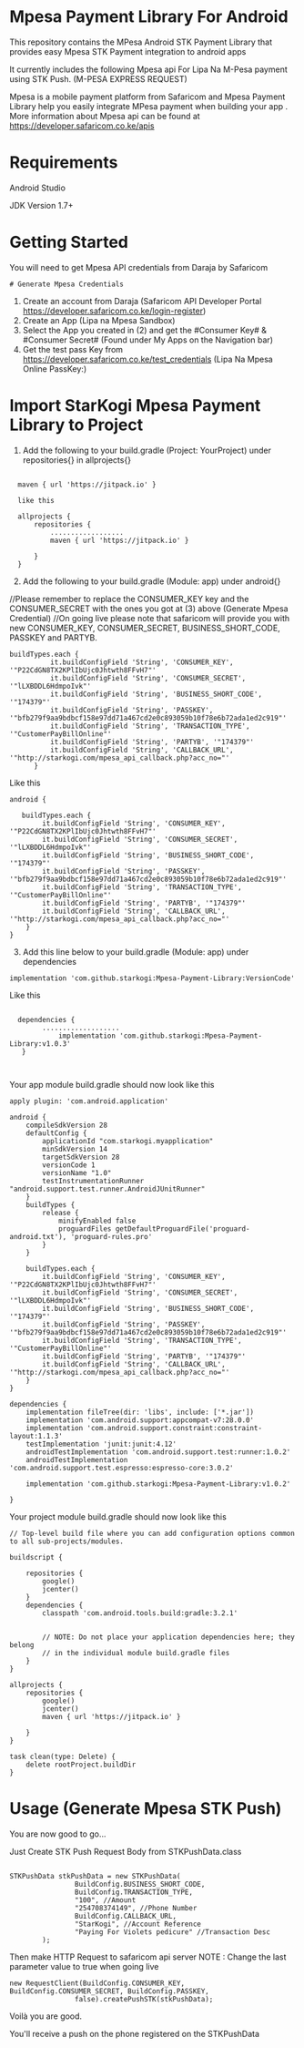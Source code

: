 # Mpesa Payment Library For Android
This repository contains the MPesa Android STK Payment Library that provides easy Mpesa STK Payment integration to android apps 

It currently includes the following Mpesa api
  For Lipa Na M-Pesa payment using STK Push. (M-PESA EXPRESS REQUEST)

Mpesa is a mobile payment platform from Safaricom and Mpesa Payment Library help you easily integrate MPesa payment when building your app . More information about Mpesa api can be found at https://developer.safaricom.co.ke/apis

# Requirements

Android Studio

JDK Version 1.7+

# Getting Started

You will need to get Mpesa API credentials from Daraja by Safaricom

	# Generate Mpesa Credentials
1. Create an account from Daraja (Safaricom API Developer Portal https://developer.safaricom.co.ke/login-register)
2. Create an App (Lipa na Mpesa Sandbox)
3. Select the App you created in (2) and get the #Consumer Key#	& #Consumer Secret#	 (Found under My Apps on the Navigation bar)
4. Get the test pass Key from https://developer.safaricom.co.ke/test_credentials (Lipa Na Mpesa Online PassKey:)

# Import StarKogi Mpesa Payment Library to Project

1. Add the following to your build.gradle (Project: YourProject) under repositories{} in allprojects{}
```

  maven { url 'https://jitpack.io' }
  
  like this 
  
  allprojects {
      repositories {
          ..................
          maven { url 'https://jitpack.io' }

      }
  }
```

2. Add the following to your build.gradle (Module: app) under android{}

//Please remember to replace the CONSUMER_KEY key and the CONSUMER_SECRET with the ones you got at (3) above (Generate Mpesa Credential)
//On going live please note that safaricom will provide you with new CONSUMER_KEY, CONSUMER_SECRET, BUSINESS_SHORT_CODE, PASSKEY and PARTYB.

```
buildTypes.each {
          it.buildConfigField 'String', 'CONSUMER_KEY', '"P22CdGN8TX2KPlIbUjc0Jhtwth8FFvH7"'
          it.buildConfigField 'String', 'CONSUMER_SECRET', '"lLXBDDL6HdmpoIvk"'
          it.buildConfigField 'String', 'BUSINESS_SHORT_CODE', '"174379"'
          it.buildConfigField 'String', 'PASSKEY', '"bfb279f9aa9bdbcf158e97dd71a467cd2e0c893059b10f78e6b72ada1ed2c919"'
          it.buildConfigField 'String', 'TRANSACTION_TYPE', '"CustomerPayBillOnline"'
          it.buildConfigField 'String', 'PARTYB', '"174379"'
          it.buildConfigField 'String', 'CALLBACK_URL', '"http://starkogi.com/mpesa_api_callback.php?acc_no="'
      }
  ```
    
Like this 

```
android {

   buildTypes.each {
        it.buildConfigField 'String', 'CONSUMER_KEY', '"P22CdGN8TX2KPlIbUjc0Jhtwth8FFvH7"'
        it.buildConfigField 'String', 'CONSUMER_SECRET', '"lLXBDDL6HdmpoIvk"'
        it.buildConfigField 'String', 'BUSINESS_SHORT_CODE', '"174379"'
        it.buildConfigField 'String', 'PASSKEY', '"bfb279f9aa9bdbcf158e97dd71a467cd2e0c893059b10f78e6b72ada1ed2c919"'
        it.buildConfigField 'String', 'TRANSACTION_TYPE', '"CustomerPayBillOnline"'
        it.buildConfigField 'String', 'PARTYB', '"174379"'
        it.buildConfigField 'String', 'CALLBACK_URL', '"http://starkogi.com/mpesa_api_callback.php?acc_no="'
    }
}
```

3. Add this line below to your build.gradle (Module: app) under dependencies
 
 ```
implementation 'com.github.starkogi:Mpesa-Payment-Library:VersionCode'

```

Like this

```

  dependencies {
        ...................
	        implementation 'com.github.starkogi:Mpesa-Payment-Library:v1.0.3'
   }

    
 ```
 
Your app module build.gradle should now look like this

```
apply plugin: 'com.android.application'

android {
    compileSdkVersion 28
    defaultConfig {
        applicationId "com.starkogi.myapplication"
        minSdkVersion 14
        targetSdkVersion 28
        versionCode 1
        versionName "1.0"
        testInstrumentationRunner "android.support.test.runner.AndroidJUnitRunner"
    }
    buildTypes {
        release {
            minifyEnabled false
            proguardFiles getDefaultProguardFile('proguard-android.txt'), 'proguard-rules.pro'
        }
    }

    buildTypes.each {
        it.buildConfigField 'String', 'CONSUMER_KEY', '"P22CdGN8TX2KPlIbUjc0Jhtwth8FFvH7"'
        it.buildConfigField 'String', 'CONSUMER_SECRET', '"lLXBDDL6HdmpoIvk"'
        it.buildConfigField 'String', 'BUSINESS_SHORT_CODE', '"174379"'
        it.buildConfigField 'String', 'PASSKEY', '"bfb279f9aa9bdbcf158e97dd71a467cd2e0c893059b10f78e6b72ada1ed2c919"'
        it.buildConfigField 'String', 'TRANSACTION_TYPE', '"CustomerPayBillOnline"'
        it.buildConfigField 'String', 'PARTYB', '"174379"'
        it.buildConfigField 'String', 'CALLBACK_URL', '"http://starkogi.com/mpesa_api_callback.php?acc_no="'
    }
}

dependencies {
    implementation fileTree(dir: 'libs', include: ['*.jar'])
    implementation 'com.android.support:appcompat-v7:28.0.0'
    implementation 'com.android.support.constraint:constraint-layout:1.1.3'
    testImplementation 'junit:junit:4.12'
    androidTestImplementation 'com.android.support.test:runner:1.0.2'
    androidTestImplementation 'com.android.support.test.espresso:espresso-core:3.0.2'

    implementation 'com.github.starkogi:Mpesa-Payment-Library:v1.0.2'

}
```

Your project module build.gradle should now look like this


```
// Top-level build file where you can add configuration options common to all sub-projects/modules.

buildscript {
    
    repositories {
        google()
        jcenter()
    }
    dependencies {
        classpath 'com.android.tools.build:gradle:3.2.1'
        

        // NOTE: Do not place your application dependencies here; they belong
        // in the individual module build.gradle files
    }
}

allprojects {
    repositories {
        google()
        jcenter()
        maven { url 'https://jitpack.io' }

    }
}

task clean(type: Delete) {
    delete rootProject.buildDir
}

```

# Usage (Generate Mpesa STK Push)
You are now good to go...

Just Create STK Push Request Body from STKPushData.class

```

STKPushData stkPushData = new STKPushData(
                BuildConfig.BUSINESS_SHORT_CODE,
                BuildConfig.TRANSACTION_TYPE,
                "100", //Amount
                "254708374149", //Phone Number
                BuildConfig.CALLBACK_URL,
                "StarKogi", //Account Reference
                "Paying For Violets pedicure" //Transaction Desc
        );

```
Then make HTTP Request to safaricom api server 
NOTE : Change the last parameter value to true when going live
   
```   
new RequestClient(BuildConfig.CONSUMER_KEY, BuildConfig.CONSUMER_SECRET, BuildConfig.PASSKEY,
                false).createPushSTK(stkPushData);
```
Voilà you are good.

You'll receive a push on the phone registered on the STKPushData




